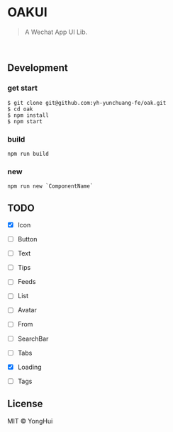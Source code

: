 # OAKUI
> A Wechat App UI Lib.
<br/>

## Development

### get start
```code
$ git clone git@github.com:yh-yunchuang-fe/oak.git
$ cd oak
$ npm install
$ npm start
```

### build
```code
npm run build
```

### new
```code
npm run new `ComponentName`
```

## TODO

- [x] Icon
- [ ] Button
- [ ] Text
- [ ] Tips
- [ ] Feeds 
- [ ] List
- [ ] Avatar
- [ ] From
- [ ] SearchBar
- [ ] Tabs
- [x] Loading
- [ ] Tags


## License
MIT © YongHui
